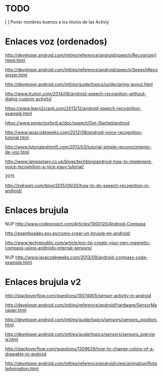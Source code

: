 # TODO

[ ] Poner nombres buenos a los titulos de las Activiy

# Enlaces voz (ordenados)

http://developer.android.com/intl/es/reference/android/speech/RecognizerIntent.html

http://developer.android.com/intl/es/reference/android/speech/SpeechRecognizer.html

http://developer.android.com/intl/es/guide/topics/ui/declaring-layout.html

http://www.truiton.com/2014/06/android-speech-recognition-without-dialog-custom-activity/

https://www.learn2crack.com/2013/12/android-speech-recognition-example.html

https://www.projectoxford.ai/doc/speech/Get-Started/android

http://www.javacodegeeks.com/2012/08/android-voice-recognition-tutorial.html

http://www.tutorialeshtml5.com/2013/03/tutorial-simple-reconocimiento-de-voz.html

http://www.jameselsey.co.uk/blogs/techblog/android-how-to-implement-voice-recognition-a-nice-easy-tutorial/

2015

http://indragni.com/blog/2015/09/20/how-to-do-speech-recognition-in-android/

# Enlaces brujula

NUP http://www.codeproject.com/Articles/1000120/Android-Compass

http://agamboadev.esy.es/como-crear-un-brujula-en-android/

http://www.techrepublic.com/article/pro-tip-create-your-own-magnetic-compass-using-androids-internal-sensors/

NUP http://www.javacodegeeks.com/2013/09/android-compass-code-example.html

# Enlaces brujula v2

http://stackoverflow.com/questions/15074905/sensor-activity-in-android

http://developer.android.com/intl/es/reference/android/hardware/SensorManager.html

http://developer.android.com/intl/es/guide/topics/sensors/sensors_position.html

http://developer.android.com/intl/es/guide/topics/sensors/sensors_overview.html

http://stackoverflow.com/questions/1309629/how-to-change-colors-of-a-drawable-in-android

http://developer.android.com/intl/es/reference/android/view/animation/RotateAnimation.html
